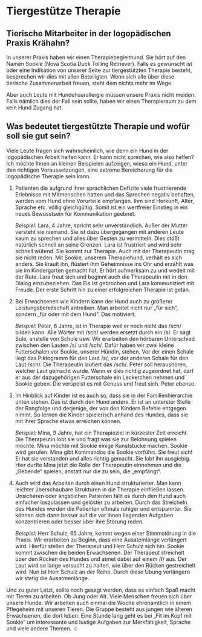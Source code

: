 # Tiergestütze Therapie

## Tierische Mitarbeiter in der logopädischen Praxis Krähahn?

In unserer Praxis haben wir einen Therapiebegleithund. Sie hört auf den Namen Sookie (Nova Scotia Duck Tolling
Retriever). Falls es gewünscht ist oder eine Indikation von unserer Seite zur
tiergestützten Therapie besteht, besprechen wir dies mit allen Beteiligten. Wenn sich alle über diese tierische
Zusammenarbeit freuen, steht dem nichts mehr im Wege.

Aber auch Leute mit Hundehaarallergie müssen unsere Praxis nicht meiden. Falls nämlich dies der Fall sein sollte, haben
wir einen Therapieraum zu dem kein Hund Zugang hat.

## Was bedeutet tiergestützte Therapie und wofür soll sie gut sein?

Viele Leute fragen sich wahrscheinlich, wie denn ein Hund in der logopädischen Arbeit helfen kann. Er kann nicht
sprechen, wie also helfen? Ich möchte Ihnen an kleinen Beispielen aufzeigen, wieso ein Hund, unter den richtigen
Voraussetzungen, eine extreme Bereicherung für die logopädische Therapie sein kann.

1. Patienten die aufgrund ihrer sprachlichen Defizite viele frustrierende Erlebnisse mit Mitmenschen hatten und das
   Sprechen negativ behaften, werden vom Hund ohne Vorurteile empfangen. Ihm sind Herkunft, Alter, Sprache etc. völlig
   gleichgültig. Somit ist ein wertfreier Einstieg in ein neues Bewusstsein für Kommunikation geebnet.

   <em>Beispiel:</em> Lara, 4 Jahre, spricht sehr unverständlich. Außer der Mutter versteht sie niemand. Sie ist dazu
   übergegangen mit anderen Leute kaum zu sprechen und alles über Gesten zu vermitteln. Dies stößt natürlich schnell an
   seine Grenzen. Lara ist frustriert und wird sehr schnell wütend. Sie kommt zur Therapie. Auch mit der Therapeutin mag
   sie nicht reden. Mit Sookie, unserem Therapiehund, verhält es sich anders. Sie krault ihn, flüstert ihm Geheimnisse
   ins
   Ohr und erzählt was sie im Kindergarten gemacht hat. Er hört aufmerksam zu und wedelt mit der Rute. Lara freut sich
   und beginnt auch die Therapeutin mit in den Dialog einzubeziehen.
   Das Eis ist gebrochen und Lara kommuniziert mit Freude. Der erste Schritt hin zu einer erfolgreichen Therapie ist
   getan.

2. Bei Erwachsenen wie Kindern kann der Hund auch zu größerer Leistungsbereitschaft antreiben. Man arbeitet nicht nur
   „für sich“, sondern „für oder mit dem Hund“. Das motiviert.

   <em>Beispiel:</em> Peter, 6 Jahre, ist in Therapie weil er noch nicht das /sch/ bilden kann. Alle Wörter mit /sch/
   werden ersetzt durch ein /s/. Er sagt Sule, anstelle von Schule usw.
   Wir erarbeiten den hörbaren Unterschied zwischen den Lauten /s/ und /sch/. Dafür haben wir zwei kleine Futterschalen
   vor Sookie, unserer Hündin, stehen. Vor der einen Schale liegt das Piktogramm für den Laut /s/, vor der anderen
   Schale für den Laut /sch/. Die Therapeutin lautiert das /sch/. Peter soll heraushören, welcher Laut gemacht wurde.
   Wenn er dies richtig zugeordnet hat, darf er aus der dazugehörigen Futterschale ein Leckerchen nehmen und Sookie
   geben. Die verspeist es mit Genuss und freut sich. Peter ebenso.

3. Im Hinblick auf Kinder ist es auch so, dass sie in der Familienhierarchie unten stehen. Das ist durch den Hund
   anders. Er ist an unterster Stelle der Rangfolge und derjenige, der von den Kindern Befehle entgegen nimmt. So lernen
   die Kinder spielerisch anhand des Hundes, dass sie mit ihrer Sprache etwas erreichen können.

   <em>Beispiel:</em> Mina, 9 Jahre, hat ein Therapieziel in kürzester Zeit erreicht. Die Therapeutin lobt sie und fragt
   was sie zur Belohnung spielen möchte. Mina möchte mit Sookie einige Kunststücke machen. Sookie wird gerufen. Mina
   gibt
   Kommandos die Sookie vorführt. Sie freut sich! Er hat sie verstanden und alles richtig gemacht. Sie lobt ihn
   ausgiebig.
   Hier durfte Mina jetzt die Rolle der Therapeutin einnehmen und die „Gebende“ spielen, anstatt nur die zu sein, die
   „empfängt“.

4. Auch wird das Arbeiten durch einen Hund strukturierter. Man kann leichter überschaubare Strukturen in die Therapie
   einfließen lassen. Unsicheren oder ängstlichen Patienten fällt es durch den Hund auch einfacher loszulassen und
   gelöster zu arbeiten. Durch das Streicheln des Hundes werden die Patienten oftmals ruhiger und entspannter. Sie
   können sich dann besser auf die vor ihnen liegenden Aufgaben konzentrieren oder besser über ihre Störung reden.

   <em>Beispiel:</em> Herr Schulz, 65 Jahre, kommt wegen einer Stimmstörung in die Praxis. Wir erarbeiten zu Beginn,
   dass eine Ausatemlänge verlängert wird. Hierfür stellen der Therapeut und Herr Schulz sich hin. Sookie kommt zwischen
   die beiden Erwachsenen. Der Therapeut streichelt über den Rücken des Hundes und atmet dabei auf einem /f/ aus. Der
   Laut wird so lange versucht zu halten, wie über den Rücken gestreichelt wird. Nun ist Herr Schulz an der Reihe. Durch
   diese Übung verlängern wir stetig die Ausatmenlänge.

Und zu guter Letzt, sollte noch gesagt werden, dass es einfach Spaß macht mit Tieren zu arbeiten. Ob Jung oder Alt.
Viele Menschen freuen sich über unsere Hunde. Wir arbeiten auch einmal die Woche ehrenamtlich in einem Pflegeheim mit
unseren Tieren. Die Gruppe besteht aus jungen wie älteren Erwachsenen, die dort leben. Eine Stunde lang geht es bei „Fit
im Kopf mit Sookie“ um interessante und lustige Aufgaben zur Merkfähigkeit, Sprache und viele andere Themen. ☺